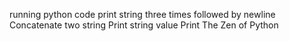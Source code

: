 running python code
print string three times followed by newline
Concatenate two string
Print string value
Print The Zen of Python
